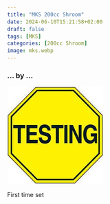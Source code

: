 ```yaml
---
title: "MKS 200cc Shroom"
date: 2024-06-10T15:21:58+02:00
draft: false
tags: [MKS]
categories: [200cc Shroom]
image: mks.webp
---
```

### ... by ...
![Nothing there](testing.jpg)

First time set